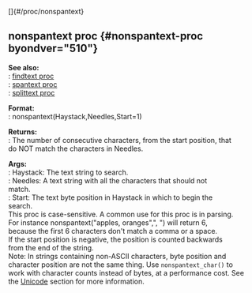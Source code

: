 []{#/proc/nonspantext}    
## nonspantext proc {#nonspantext-proc byondver="510"}    
**See also:**    
:   [findtext proc](/ref/proc/findtext)    
:   [spantext proc](/ref/proc/spantext)    
:   [splittext proc](/ref/proc/splittext)    
<!-- -->    
**Format:**    
:   nonspantext(Haystack,Needles,Start=1)    
<!-- -->    
**Returns:**    
:   The number of consecutive characters, from the start position, that    
    do NOT match the characters in Needles.    
<!-- -->    
**Args:**    
:   Haystack: The text string to search.    
:   Needles: A text string with all the characters that should not    
    match.    
:   Start: The text byte position in Haystack in which to begin the    
    search.    
This proc is case-sensitive. A common use for this proc is in parsing.    
For instance nonspantext(\"apples, oranges\",\", \") will return 6,    
because the first 6 characters don\'t match a comma or a space.    
If the start position is negative, the position is counted backwards    
from the end of the string.    
Note: In strings containing non-ASCII characters, byte position and    
character position are not the same thing. Use `nonspantext_char()` to    
work with character counts instead of bytes, at a performance cost. See    
the [Unicode](/ref/%7Bnotes%7D/Unicode) section for more information.  